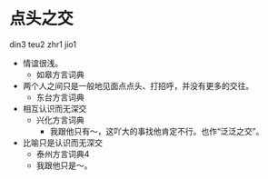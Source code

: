 # 点头之交
din3 teu2 zhr1 jio1
+ 情谊很浅。
  * 如皋方言词典
+ 两个人之间只是一般地见面点点头、打招呼，并没有更多的交往。
  * 东台方言词典
+ 相互认识而无深交
  * 兴化方言词典
    - 我跟他只有～，这吖大的事找他肯定不行。也作“泛泛之交”。
+ 比喻只是认识而无深交
  * 泰州方言词典4
  - 我跟他只是～。
